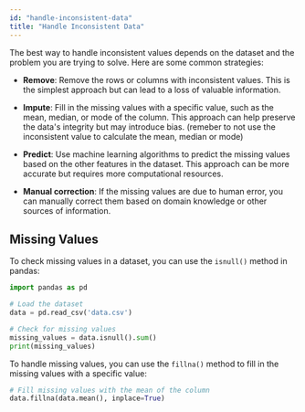 ```yaml
---
id: "handle-inconsistent-data"
title: "Handle Inconsistent Data"
---
```


The best way to handle inconsistent values depends on the dataset and the problem you are trying to solve. Here are some common strategies:

- **Remove**: Remove the rows or columns with inconsistent values. This is the simplest approach but can lead to a loss of valuable information.

- **Impute**: Fill in the missing values with a specific value, such as the mean, median, or mode of the column. This approach can help preserve the data's integrity but may introduce bias. (remeber to not use the inconsistent value to calculate the mean, median or mode)

- **Predict**: Use machine learning algorithms to predict the missing values based on the other features in the dataset. This approach can be more accurate but requires more computational resources.

- **Manual correction**: If the missing values are due to human error, you can manually correct them based on domain knowledge or other sources of information.

## Missing Values

To check missing values in a dataset, you can use the `isnull()` method in pandas:

```python
import pandas as pd

# Load the dataset
data = pd.read_csv('data.csv')

# Check for missing values
missing_values = data.isnull().sum()
print(missing_values)
```

To handle missing values, you can use the `fillna()` method to fill in the missing values with a specific value:

```python
# Fill missing values with the mean of the column
data.fillna(data.mean(), inplace=True)
```
